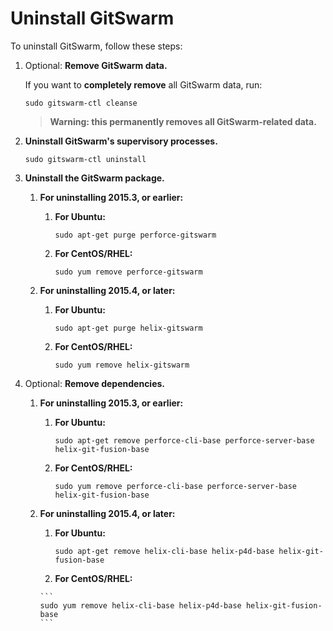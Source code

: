 # Uninstall GitSwarm

To uninstall GitSwarm, follow these steps:

1.  Optional: **Remove GitSwarm data.**

    If you want to **completely remove** all GitSwarm data, run:

    ```
    sudo gitswarm-ctl cleanse
    ```

    > **Warning: this permanently removes all GitSwarm-related data.**

1.  **Uninstall GitSwarm's supervisory processes.**

    ```
    sudo gitswarm-ctl uninstall
    ```

1.  **Uninstall the GitSwarm package.**

    1.  **For uninstalling 2015.3, or earlier:**

        1.  **For Ubuntu:**

            ```
            sudo apt-get purge perforce-gitswarm
            ```

        1.  **For CentOS/RHEL:**

            ```
            sudo yum remove perforce-gitswarm
            ```

    1.  **For uninstalling 2015.4, or later:**

        1.  **For Ubuntu:**

            ```
            sudo apt-get purge helix-gitswarm
            ```

        1.  **For CentOS/RHEL:**

            ```
            sudo yum remove helix-gitswarm
            ```

1.  Optional: **Remove dependencies.**

    1.  **For uninstalling 2015.3, or earlier:**

        1.  **For Ubuntu:**

            ```
            sudo apt-get remove perforce-cli-base perforce-server-base helix-git-fusion-base
            ```
         1. **For CentOS/RHEL:**

            ```
            sudo yum remove perforce-cli-base perforce-server-base helix-git-fusion-base
            ```

    1.  **For uninstalling 2015.4, or later:**

        1.  **For Ubuntu:**

            ```
            sudo apt-get remove helix-cli-base helix-p4d-base helix-git-fusion-base
            ```
            
         1.  **For CentOS/RHEL:**

            ```
            sudo yum remove helix-cli-base helix-p4d-base helix-git-fusion-base
            ```
